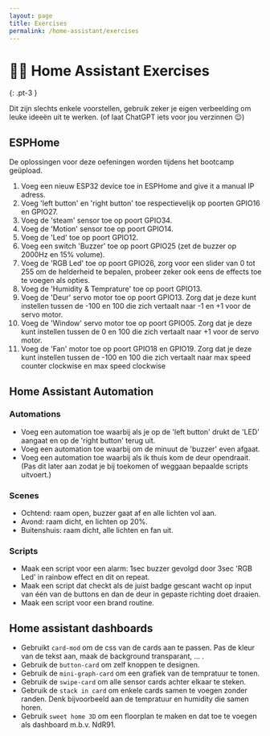 ```yaml
---
layout: page
title: Exercises
permalink: /home-assistant/exercises
---
```


# 🤸📖 Home Assistant Exercises
{: .pt-3 }

Dit zijn slechts enkele voorstellen, gebruik zeker je eigen verbeelding om leuke ideeën uit te werken.
(of laat ChatGPT iets voor jou verzinnen 😉)

## ESPHome

De oplossingen voor deze oefeningen worden tijdens het bootcamp geüpload.

1. Voeg een nieuw ESP32 device toe in ESPHome and give it a manual IP adress.
2. Voeg 'left button' en 'right button' toe respectievelijk op poorten GPIO16 en GPIO27.
3. Voeg de 'steam' sensor toe op poort GPIO34.
4. Voeg de 'Motion' sensor toe op poort GPIO14.
5. Voeg de 'Led' toe op poort GPIO12.
6. Voeg een switch 'Buzzer' toe op poort GPIO25 (zet de buzzer op 2000Hz en 15% volume).
7. Voeg de 'RGB Led' toe op poort GPIO26, zorg voor een slider van 0 tot 255 om de helderheid te bepalen, probeer zeker ook eens de effects toe te voegen als opties.
8. Voeg de 'Humidity & Temprature' toe op poort GPIO13.
9. Voeg de 'Deur' servo motor toe op poort GPIO13. Zorg dat je deze kunt instellen tussen de -100 en 100 die zich vertaalt naar -1 en +1 voor de servo motor.
10. Voeg de 'Window' servo motor toe op poort GPIO05. Zorg dat je deze kunt instellen tussen de 0 en 100 die zich vertaalt naar +1 voor de servo motor.
11. Voeg de 'Fan' motor toe op poort GPIO18 en GPIO19. Zorg dat je deze kunt instellen tussen de -100 en 100 die zich vertaalt naar max speed counter clockwise en max speed clockwise

## Home Assistant Automation

### Automations

- Voeg een automation toe waarbij als je op de 'left button' drukt de 'LED' aangaat en op de 'right button' terug uit.
- Voeg een automation toe waarbij om de minuut de 'buzzer' even afgaat.
- Voeg een automation toe waarbij als ik thuis kom de deur opendraait. (Pas dit later aan zodat je bij toekomen of weggaan bepaalde scripts uitvoert.)

### Scenes

- Ochtend: raam open, buzzer gaat af en alle lichten vol aan.
- Avond: raam dicht, en lichten op 20%.
- Buitenshuis: raam dicht, alle lichten en fan uit.

### Scripts

- Maak een script voor een alarm: 1sec buzzer gevolgd door 3sec 'RGB Led' in rainbow effect en dit on repeat.
- Maak een script dat checkt als de juist badge gescant wacht op input van één van de buttons en dan de deur in gepaste richting doet draaien.
- Maak een script voor een brand routine.

## Home assistant dashboards

- Gebruikt `card-mod` om de css van de cards aan te passen. Pas de kleur van de tekst aan, maak de background transparant, ... . 
- Gebruik de `button-card` om zelf knoppen te designen.
- Gebruik de `mini-graph-card` om een grafiek van de tempratuur te tonen.
- Gebruik de `swipe-card` om alle sensor cards achter elkaar te steken.
- Gebruik de `stack in card` om enkele cards samen te voegen zonder randen. Denk bijvoorbeeld aan de tempratuur en humidity die samen horen.
- Gebruik `sweet home 3D` om een floorplan te maken en dat toe te voegen als dashboard m.b.v. NdR91.

